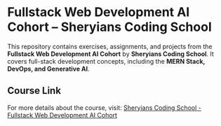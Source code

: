 # Fullstack Web Development AI Cohort – Sheryians Coding School

This repository contains exercises, assignments, and projects from the **Fullstack Web Development AI Cohort** by **Sheryians Coding School**. It covers full-stack development concepts, including the **MERN Stack, DevOps, and Generative AI**.

## Course Link

For more details about the course, visit: [Sheryians Coding School - Fullstack Web Development AI Cohort](https://sheryians.com/courses/courses-details/Job%20Ready%20AI%20Powered%20Cohort:%20Web%20+%20DSA%20+%20Aptitude)
